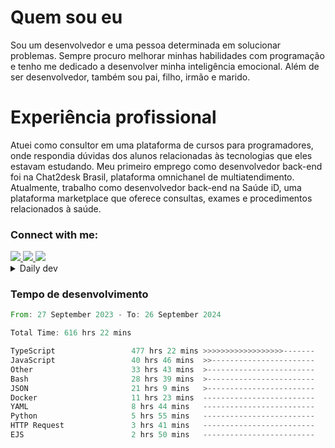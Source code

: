 # Quem sou eu
Sou um desenvolvedor e uma pessoa determinada em solucionar problemas. Sempre procuro melhorar minhas habilidades com programação e tenho me dedicado a desenvolver minha inteligência emocional. Além de ser desenvolvedor, também sou pai, filho, irmão e marido.

# Experiência profissional
Atuei como consultor em uma plataforma de cursos para programadores, onde respondia dúvidas dos alunos relacionadas às tecnologias que eles estavam estudando.
Meu primeiro emprego como desenvolvedor back-end foi na Chat2desk Brasil, plataforma omnichanel de multiatendimento.
Atualmente, trabalho como desenvolvedor back-end na Saúde iD, uma plataforma marketplace que oferece consultas, exames e procedimentos relacionados à saúde.

### Connect with me:
<a href="https://www.linkedin.com/in/theusmoreira" target="_blank" >
<img src="https://img.shields.io/badge/linkedin-%230077B5.svg?&style=for-the-badge&logo=linkedin&logoColor=white ">
</a>
<a href="https://www.instagram.com/matheus.s.moreira/" target="_blank">
<img src="https://img.shields.io/badge/instagram-%23E4405F.svg?&style=for-the-badge&logo=instagram&logoColor=white">
</a>
<a href="mailto:matheussm301@gmail.com"  target="_blank">
<img src="https://img.shields.io/badge/gmail-%23E4405F.svg?&style=for-the-badge&logo=gmail&logoColor=white">
</a>


<details>
  <summary>Daily dev </summary>
<p>
  <a href="https://app.daily.dev/matheussantos"><img src="https://github.com/matheus-santos-moreira/matheus-santos-moreira/blob/master/devcard.svg" width="200" alt="Matheus Santos's Dev Card"/></a>
 </p>
</details>

<h3>Tempo de desenvolvimento</h3>

<!--START_SECTION:waka-->

```rust
From: 27 September 2023 - To: 26 September 2024

Total Time: 616 hrs 22 mins

TypeScript                 477 hrs 22 mins >>>>>>>>>>>>>>>>>>-------   73.43 %
JavaScript                 40 hrs 46 mins  >>-----------------------   06.27 %
Other                      33 hrs 43 mins  >------------------------   05.19 %
Bash                       28 hrs 39 mins  >------------------------   04.41 %
JSON                       21 hrs 9 mins   >------------------------   03.25 %
Docker                     11 hrs 23 mins  -------------------------   01.75 %
YAML                       8 hrs 44 mins   -------------------------   01.34 %
Python                     5 hrs 55 mins   -------------------------   00.91 %
HTTP Request               3 hrs 41 mins   -------------------------   00.57 %
EJS                        2 hrs 50 mins   -------------------------   00.44 %
```

<!--END_SECTION:waka-->
